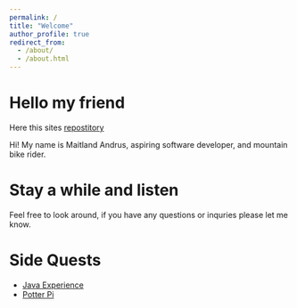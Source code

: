 ```yaml
---
permalink: /
title: "Welcome"
author_profile: true
redirect_from: 
  - /about/
  - /about.html
---
```

# Hello my friend
Here this sites [repostitory](https://github.com/BoyWonder64/Maitland.academicpages.github.io)

Hi! My name is Maitland Andrus, aspiring software developer, and mountain bike rider.

# Stay a while and listen
Feel free to look around, if you have any questions or inquries please let me know.

# Side Quests
- [Java Experience](https://github.com/BoyWonder64/Learning-Java)
- [Potter Pi](https://github.com/BoyWonder64/Potter-Pi)



